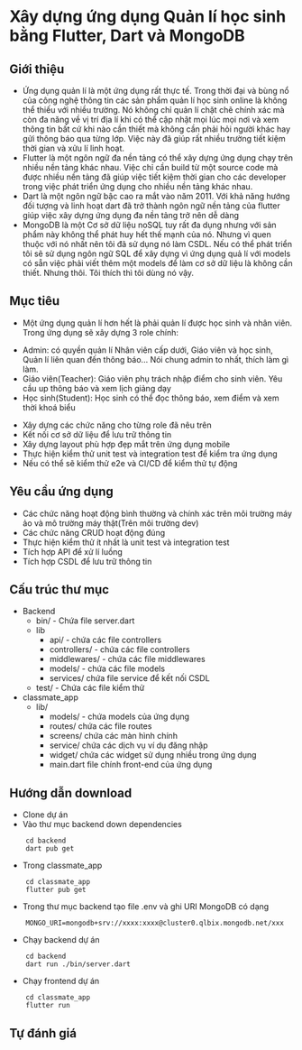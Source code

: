 # Xây dựng ứng dụng Quản lí học sinh bằng Flutter, Dart và MongoDB
## Giới thiệu
- Ứng dụng quản lí là một ứng dụng rất thực tế. Trong thời đại và bùng nổ của công nghệ thông tin các sản phẩm quản lí học sinh online là không thể thiếu với nhiều trường. Nó không chỉ quản lí chặt chẽ chính xác mà còn đa năng về vị trí địa lí khi có thể cập nhật mọi lúc mọi nơi và xem thông tin bất cứ khi nào cần thiết mà không cần phải hỏi người khác hay gửi thông báo qua từng lớp. Việc này đã giúp rất nhiều trường tiết kiệm thời gian và xửu lí linh hoạt.
- Flutter là một ngôn ngữ đa nền tảng có thể xây dựng ứng dụng chạy trên nhiều nền tảng khác nhau. Việc chỉ cần build từ một source code mà được nhiều nền tảng đã giúp việc tiết kiệm thời gian cho các developer trong việc phát triển ứng dụng cho nhiều nền tảng khác nhau.
- Dart là một ngôn ngữ bậc cao ra mắt vào năm 2011. Với khả năng hướng đối tượng và linh hoạt dart đã trở thành ngôn ngữ nền tảng của flutter giúp việc xây dựng ứng dụng đa nền tảng trở nên dễ dàng
- MongoDB là một Cơ sở dữ liệu noSQL tuy rất đa dụng nhưng với sản phẩm này không thể phát huy hết thế mạnh của nó. Nhưng vì quen thuộc với nó nhất nên tôi đã sử dụng nó làm CSDL. Nếu có thể phát triển tôi sẽ sử dụng ngôn ngữ SQL để xây dựng vì ứng dụng quả lí với models có sẵn việc phải viết thêm một models để làm cơ sở dữ liệu là không cần thiết. Nhưng thôi. Tôi thích thì tôi dùng nó vậy.
## Mục tiêu
- Một ứng dụng quản lí hơn hết là phải quản lí được học sinh và nhân viên. Trong ứng dụng sẽ xây dựng 3 role chính:
+ Admin: có quyền quản lí Nhân viên cấp dưới, Giáo viên và học sinh, Quản lí liên quan đến thông báo... Nói chung admin to nhất, thích làm gì làm.
+ Giáo viên(Teacher): Giáo viên phụ trách nhập điểm cho sinh viên. Yêu cầu up thông báo và xem lịch giảng dạy
+ Học sinh(Student): Học sinh có thể đọc thông báo, xem điểm và xem thời khoá biểu
- Xây dựng các chức năng cho từng role đã nêu trên
- Kết nối cơ sở dữ liệu để lưu trữ thông tin
- Xây dựng layout phù hợp đẹp mắt trên ứng dụng mobile
- Thực hiện kiểm thử unit test và integration test để kiểm tra ứng dụng
- Nếu có thể sẽ kiểm thử e2e và CI/CD để kiểm thử tự động
## Yêu cầu ứng dụng
- Các chức năng hoạt động bình thường và chính xác trên môi trường máy ảo và mô trường máy thật(Trên môi trường dev)
- Các chức năng CRUD hoạt động đúng
- Thực hiện kiểm thử ít nhất là unit test và integration test
- Tích hợp API để xử lí luồng
- Tích hợp CSDL để lưu trữ thông tin
## Cấu trúc thư mục
- Backend
     + bin/ - Chứa file server.dart
     + lib
        + api/ - chứa các file controllers
        + controllers/ - chứa các file controllers
        + middlewares/ - chứa các file middlewares
        + models/ - chứa các file models
        + services/ chứa file service để kết nối CSDL
    + test/ - Chứa các file kiểm thử
- classmate_app
    + lib/
        + models/ - chứa models của ứng dụng
        + routes/ chứa các file routes
        + screens/ chứa các màn hình chính
        + service/ chứa các dịch vụ ví dụ đăng nhập
        + widget/ chứa các widget sử dụng nhiều trong ứng dụng
        + main.dart file chính front-end của ứng dụng
## Hướng dẫn download
- Clone dự án
- Vào thư mục backend down dependencies
```base
    cd backend
    dart pub get
```
- Trong classmate_app
```base
    cd classmate_app
    flutter pub get
```
- Trong thư mục backend tạo file .env và ghi URI MongoDB có dạng
```.env
    MONGO_URI=mongodb+srv://xxxx:xxxx@cluster0.qlbix.mongodb.net/xxx
```
- Chạy backend dự án
```base
    cd backend
    dart run ./bin/server.dart
```
- Chạy frontend dự án
```base
    cd classmate_app
    flutter run
```
## Tự đánh giá